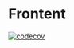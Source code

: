# Frontent

[![codecov](https://codecov.io/gh/tcc-fga-igor-paiva-thiago-lopes/frontend/branch/main/graph/badge.svg?token=BSQYWYZ2EF)](https://codecov.io/gh/tcc-fga-igor-paiva-thiago-lopes/frontend)
